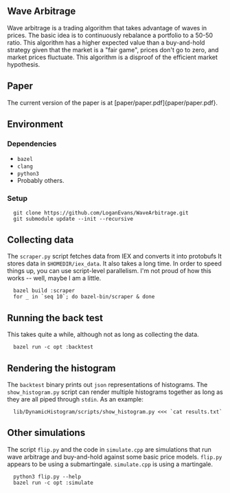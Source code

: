 ## Wave Arbitrage

Wave arbitrage is a trading algorithm that takes advantage of waves in prices.
The basic idea is to continuously rebalance a portfolio to a 50-50 ratio. This
algorithm has a higher expected value than a buy-and-hold strategy given that
the market is a "fair game", prices don't go to zero, and market prices
fluctuate. This algorithm is a disproof of the efficient market hypothesis.

## Paper

The current version of the paper is at [paper/paper.pdf]{paper/paper.pdf}.

## Environment

### Dependencies

* `bazel`
* `clang`
* `python3`
* Probably others.

### Setup

```
  git clone https://github.com/LoganEvans/WaveArbitrage.git
  git submodule update --init --recursive
```

## Collecting data

The `scraper.py` script fetches data from IEX and converts it into protobufs
It stores data in `$HOMEDIR/iex_data`. It also takes a long time. In order to
speed things up, you can use script-level parallelism. I'm not proud of how
this works -- well, maybe I am a little.

```
  bazel build :scraper
  for _ in `seq 10`; do bazel-bin/scraper & done
```

## Running the back test

This takes quite a while, although not as long as collecting the data.

```
  bazel run -c opt :backtest
```

## Rendering the histogram

The `backtest` binary prints out `json` representations of histograms. The
`show_histogram.py` script can render multiple histograms together as long as
they are all piped through `stdin`. As an example:

```
  lib/DynamicHistogram/scripts/show_histogram.py <<< `cat results.txt`
```

## Other simulations

The script `flip.py` and the code in `simulate.cpp` are simulations that run
wave arbitrage and buy-and-hold against some basic price models. `flip.py`
appears to be using a submartingale. `simulate.cpp` is using a martingale.

```
  python3 flip.py --help
  bazel run -c opt :simulate
```

